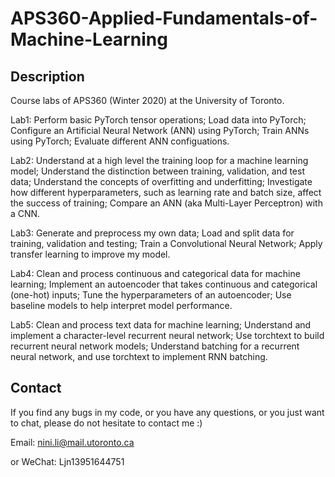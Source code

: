 # APS360-Applied-Fundamentals-of-Machine-Learning
## Description
Course labs of APS360 (Winter 2020) at the University of Toronto.

Lab1: Perform basic PyTorch tensor operations;
      Load data into PyTorch;
      Configure an Artificial Neural Network (ANN) using PyTorch;
      Train ANNs using PyTorch;
      Evaluate different ANN configuations.

Lab2: Understand at a high level the training loop for a machine learning model;
      Understand the distinction between training, validation, and test data;
      Understand the concepts of overfitting and underfitting;
      Investigate how different hyperparameters, such as learning rate and batch size, affect the success of training;
      Compare an ANN (aka Multi-Layer Perceptron) with a CNN.

Lab3: Generate and preprocess my own data;
      Load and split data for training, validation and testing;
      Train a Convolutional Neural Network;
      Apply transfer learning to improve my model.

Lab4: Clean and process continuous and categorical data for machine learning;
      Implement an autoencoder that takes continuous and categorical (one-hot) inputs;
      Tune the hyperparameters of an autoencoder;
      Use baseline models to help interpret model performance.

Lab5: Clean and process text data for machine learning;
      Understand and implement a character-level recurrent neural network;
      Use torchtext to build recurrent neural network models;
      Understand batching for a recurrent neural network, and use torchtext to implement RNN batching.

## Contact
If you find any bugs in my code, or you have any questions, or you just want to chat, please do not hesitate to contact me :)

Email: nini.li@mail.utoronto.ca

or WeChat: Ljn13951644751
